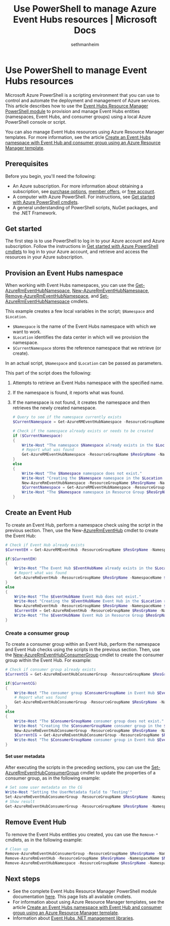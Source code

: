 ﻿---
title: Use PowerShell to manage Azure Event Hubs resources | Microsoft Docs
description: Use PowerShell module to create and manage Event Hubs
services: event-hubs
documentationcenter: .NET
author: sethmanheim
manager: timlt
editor: ''

ms.assetid: 
ms.service: event-hubs
ms.devlang: na
ms.topic: article
ms.tgt_pltfrm: na
ms.workload: na
ms.date: 04/06/2017
ms.author: sethm

---
# Use PowerShell to manage Event Hubs resources

Microsoft Azure PowerShell is a scripting environment that you can use to control and automate the deployment and management of Azure services. This article describes how to use the [Event Hubs Resource Manager PowerShell module](/powershell/module/azurerm.eventhub) to provision and manage Event Hubs entities (namespaces, Event Hubs, and consumer groups) using a local Azure PowerShell console or script.

You can also manage Event Hubs resources using Azure Resource Manager templates. For more information, see the article [Create an Event Hubs namespace with Event Hub and consumer group using an Azure Resource Manager template](event-hubs-resource-manager-namespace-event-hub.md).

## Prerequisites

Before you begin, you'll need the following:

* An Azure subscription. For more
  information about obtaining a subscription, see [purchase options][purchase options], [member offers][member offers], or [free account][free account].
* A computer with Azure PowerShell. For instructions, see [Get started with Azure PowerShell cmdlets](/powershell/azure/get-started-azureps).
* A general understanding of PowerShell scripts, NuGet packages, and the .NET Framework.

## Get started

The first step is to use PowerShell to log in to your Azure account and Azure subscription. Follow the instructions in [Get started with Azure PowerShell cmdlets](/powershell/azure/get-started-azureps) to log in to your Azure account, and retrieve and access the resources in your Azure subscription.

## Provision an Event Hubs namespace

When working with Event Hubs namespaces, you can use the [Get-AzureRmEventHubNamespace](/powershell/module/azurerm.eventhub/get-azurermeventhubnamespace), [New-AzureRmEventHubNamespace](/powershell/module/azurerm.eventhub/new-azurermeventhubnamespace), [Remove-AzureRmEventHubNamespace](/powershell/module/azurerm.eventhub/remove-azurermeventhubnamespace), and [Set-AzureRmEventHubNamespace](/powershell/module/azurerm.eventhub/set-azurermeventhubnamespace) cmdlets.

This example creates a few local variables in the script; `$Namespace` and `$Location`.

* `$Namespace` is the name of the Event Hubs namespace with which we want to work.
* `$Location` identifies the data center in which will we provision the namespace.
* `$CurrentNamespace` stores the reference namespace that we retrieve (or create).

In an actual script, `$Namespace` and `$Location` can be passed as parameters.

This part of the script does the following:

1. Attempts to retrieve an Event Hubs namespace with the specified name.
2. If the namespace is found, it reports what was found.
3. If the namespace is not found, it creates the namespace and then retrieves the newly created namespace.

    ```powershell
    # Query to see if the namespace currently exists
    $CurrentNamespace = Get-AzureRMEventHubNamespace -ResourceGroupName $ResGrpName -NamespaceName $Namespace
   
    # Check if the namespace already exists or needs to be created
    if ($CurrentNamespace)
    {
        Write-Host "The namespace $Namespace already exists in the $Location region:"
        # Report what was found
        Get-AzureRMEventHubNamespace -ResourceGroupName $ResGrpName -NamespaceName $Namespace
    }
    else
    {
        Write-Host "The $Namespace namespace does not exist."
        Write-Host "Creating the $Namespace namespace in the $Location region..."
        New-AzureRmEventHubNamespace -ResourceGroupName $ResGrpName -NamespaceName $Namespace -Location $Location
        $CurrentNamespace = Get-AzureRMEventHubNamespace -ResourceGroupName $ResGrpName -NamespaceName $Namespace
        Write-Host "The $Namespace namespace in Resource Group $ResGrpName in the $Location region has been successfully created."
    }
    ```

## Create an Event Hub

To create an Event Hub, perform a namespace check using the script in the previous section. Then, use the New-[AzureRmEventHub](/powershell/module/azurerm.eventhub/new-azurermeventhub) cmdlet to create the Event Hub:

```powershell
# Check if Event Hub already exists
$CurrentEH = Get-AzureRMEventHub -ResourceGroupName $ResGrpName -NamespaceName $Namespace -EventHubName $EventHubName

if($CurrentEH)
{
    Write-Host "The Event Hub $EventHubName already exists in the $Location region:"
	# Report what was found
    Get-AzureRmEventHub -ResourceGroupName $ResGrpName -NamespaceName $Namespace -EventHubName $EventHubName
}
else
{
    Write-Host "The $EventHubName Event Hub does not exist."
    Write-Host "Creating the $EventHubName Event Hub in the $Location region..."
    New-AzureRmEventHub -ResourceGroupName $ResGrpName -NamespaceName $Namespace -EventHubName $EventHubName -Location $Location -MessageRetentionInDays 3
    $CurrentEH = Get-AzureRmEventHub -ResourceGroupName $ResGrpName -NamespaceName $Namespace -EventHubName $EventHubName
    Write-Host "The $EventHubName Event Hub in Resource Group $ResGrpName in the $Location region has been successfully created."
}
```

### Create a consumer group

To create a consumer group within an Event Hub, perform the namespace and Event Hub checks using the scripts in the previous section. Then, use the [New-AzureRmEventHubConsumerGroup](/powershell/module/azurerm.eventhub/new-azurermeventhubconsumergroup) cmdlet to create the consumer group within the Event Hub. For example:

```powershell
# Check if consumer group already exists
$CurrentCG = Get-AzureRmEventHubConsumerGroup -ResourceGroupName $ResGrpName -NamespaceName $Namespace -EventHubName $EventHubName -ConsumerGroupName $ConsumerGroupName -ErrorAction Ignore

if($CurrentCG)
{
    Write-Host "The consumer group $ConsumerGroupName in Event Hub $EventHubName already exists in the $Location region:"
	# Report what was found
    Get-AzureRmEventHubConsumerGroup -ResourceGroupName $ResGrpName -NamespaceName $Namespace -EventHubName $EventHubName
}
else
{
    Write-Host "The $ConsumerGroupName consumer group does not exist."
    Write-Host "Creating the $ConsumerGroupName consumer group in the $Location region..."
    New-AzureRmEventHubConsumerGroup -ResourceGroupName $ResGrpName -NamespaceName $Namespace -EventHubName $EventHubName -ConsumerGroupName $ConsumerGroupName
    $CurrentCG = Get-AzureRmEventHubConsumerGroup -ResourceGroupName $ResGrpName -NamespaceName $Namespace -EventHubName $EventHubName
    Write-Host "The $ConsumerGroupName consumer group in Event Hub $EventHubName in Resource Group $ResGrpName in the $Location region has been successfully created."
}
```

#### Set user metadata

After executing the scripts in the preceding sections, you can use the [Set-AzureRmEventHubConsumerGroup](/powershell/module/azurerm.eventhub/set-azurermeventhubconsumergroup) cmdlet to update the properties of a consumer group, as in the following example:

```powershell
# Set some user metadata on the CG
Write-Host "Setting the UserMetadata field to 'Testing'"
Set-AzureRmEventHubConsumerGroup -ResourceGroupName $ResGrpName -NamespaceName $Namespace -EventHubName $EventHubName -ConsumerGroupName $ConsumerGroupName -UserMetadata "Testing"
# Show result
Get-AzureRmEventHubConsumerGroup -ResourceGroupName $ResGrpName -NamespaceName $Namespace -EventHubName $EventHubName -ConsumerGroupName $ConsumerGroupName
```

## Remove Event Hub

To remove the Event Hubs entities you created, you can use the `Remove-*` cmdlets, as in the following example:

```powershell
# Clean up
Remove-AzureRmEventHubConsumerGroup -ResourceGroupName $ResGrpName -NamespaceName $Namespace -EventHubName $EventHubName -ConsumerGroupName $ConsumerGroupName
Remove-AzureRmEventHub -ResourceGroupName $ResGrpName -NamespaceName $Namespace -EventHubName $EventHubName
Remove-AzureRmEventHubNamespace -ResourceGroupName $ResGrpName -NamespaceName $Namespace
```

## Next steps

- See the complete Event Hubs Resource Manager PowerShell module documentation [here](/powershell/module/azurerm.eventhub). This page lists all available cmdlets.
- For information about using Azure Resource Manager templates, see the article [Create an Event Hubs namespace with Event Hub and consumer group using an Azure Resource Manager template](event-hubs-resource-manager-namespace-event-hub.md).
- Information about [Event Hubs .NET management libraries](event-hubs-management-libraries.md).

[purchase options]: http://azure.microsoft.com/pricing/purchase-options/
[member offers]: http://azure.microsoft.com/pricing/member-offers/
[free account]: http://azure.microsoft.com/pricing/free-trial/
